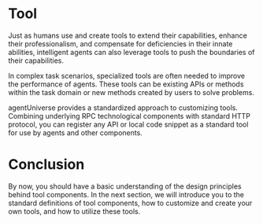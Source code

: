 # Tool
Just as humans use and create tools to extend their capabilities, enhance their professionalism, and compensate for deficiencies in their innate abilities, intelligent agents can also leverage tools to push the boundaries of their capabilities. 

In complex task scenarios, specialized tools are often needed to improve the performance of agents. These tools can be existing APIs or methods within the task domain or new methods created by users to solve problems.

agentUniverse provides a standardized approach to customizing tools. Combining underlying RPC technological components with standard HTTP protocol, you can register any API or local code snippet as a standard tool for use by agents and other components.

# Conclusion
By now, you should have a basic understanding of the design principles behind tool components. In the next section, we will introduce you to the standard definitions of tool components, how to customize and create your own tools, and how to utilize these tools.
